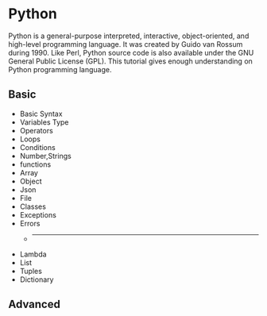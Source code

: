 # Python
  Python is a general-purpose interpreted, interactive, object-oriented, and high-level programming language. It was created by Guido van Rossum during 1990. Like Perl, Python source code is also available under the GNU General Public License (GPL). This tutorial gives enough understanding on Python programming language.
  
  
  ## Basic 
   * Basic Syntax
   * Variables Type
   * Operators
   * Loops 
   * Conditions
   * Number,Strings
   * functions
   * Array
   * Object
   * Json
   * File
   * Classes
   * Exceptions
   * Errors
     * -----
   * Lambda
   * List
   * Tuples
   * Dictionary
  
  ## Advanced 
  
  
  

